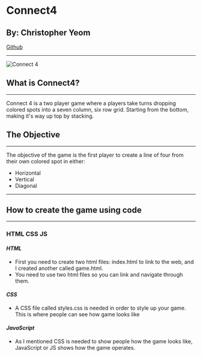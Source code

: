 # Connect4

## By: Christopher Yeom

[Github](https://github.com/Cyeom97/ConnectFour_Game)

---

![Connect 4](https://encrypted-tbn0.gstatic.com/images?q=tbn:ANd9GcTGaiAwhEY1OPOR-4azXRQVLdszBRXpr10BCw&usqp=CAU)

## **What is Connect4?**

---

Connect 4 is a two player game where a players take turns dropping colored spots into a seven column, six row grid. Starting from the bottom, making it's way up top by stacking.

## **The Objective**

---

The objective of the game is the first player to create a line of four from their own colored spot in either:

- Horizontal
- Vertical
- Diagonal

---

## **How to create the game using code**

---

### HTML CSS JS

#### _HTML_

- First you need to create two html files: index.html to link to the web, and I created another called game.html.
- You need to use two html files so you can link and navigate through them.

#### _CSS_

- A CSS file called styles.css is needed in order to style up your game. This is where people can see how game looks like

#### _JavaScript_

- As I mentioned CSS is needed to show people how the game looks like, JavaScript or JS shows how the game operates.
